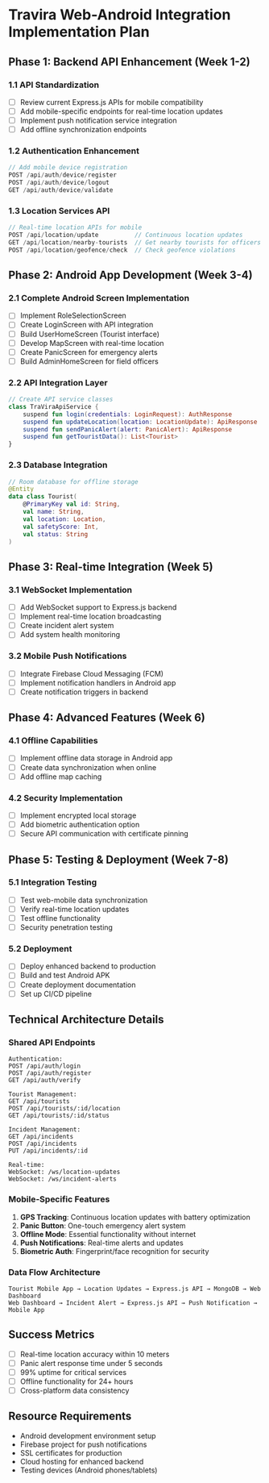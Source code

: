 # Travira Web-Android Integration Implementation Plan

## Phase 1: Backend API Enhancement (Week 1-2)

### 1.1 API Standardization
- [ ] Review current Express.js APIs for mobile compatibility
- [ ] Add mobile-specific endpoints for real-time location updates
- [ ] Implement push notification service integration
- [ ] Add offline synchronization endpoints

### 1.2 Authentication Enhancement
```javascript
// Add mobile device registration
POST /api/auth/device/register
POST /api/auth/device/logout
GET /api/auth/device/validate
```

### 1.3 Location Services API
```javascript
// Real-time location APIs for mobile
POST /api/location/update          // Continuous location updates
GET /api/location/nearby-tourists  // Get nearby tourists for officers
POST /api/location/geofence/check  // Check geofence violations
```

## Phase 2: Android App Development (Week 3-4)

### 2.1 Complete Android Screen Implementation
- [ ] Implement RoleSelectionScreen
- [ ] Create LoginScreen with API integration
- [ ] Build UserHomeScreen (Tourist interface)
- [ ] Develop MapScreen with real-time location
- [ ] Create PanicScreen for emergency alerts
- [ ] Build AdminHomeScreen for field officers

### 2.2 API Integration Layer
```kotlin
// Create API service classes
class TraViraApiService {
    suspend fun login(credentials: LoginRequest): AuthResponse
    suspend fun updateLocation(location: LocationUpdate): ApiResponse
    suspend fun sendPanicAlert(alert: PanicAlert): ApiResponse
    suspend fun getTouristData(): List<Tourist>
}
```

### 2.3 Database Integration
```kotlin
// Room database for offline storage
@Entity
data class Tourist(
    @PrimaryKey val id: String,
    val name: String,
    val location: Location,
    val safetyScore: Int,
    val status: String
)
```

## Phase 3: Real-time Integration (Week 5)

### 3.1 WebSocket Implementation
- [ ] Add WebSocket support to Express.js backend
- [ ] Implement real-time location broadcasting
- [ ] Create incident alert system
- [ ] Add system health monitoring

### 3.2 Mobile Push Notifications
- [ ] Integrate Firebase Cloud Messaging (FCM)
- [ ] Implement notification handlers in Android app
- [ ] Create notification triggers in backend

## Phase 4: Advanced Features (Week 6)

### 4.1 Offline Capabilities
- [ ] Implement offline data storage in Android app
- [ ] Create data synchronization when online
- [ ] Add offline map caching

### 4.2 Security Implementation
- [ ] Implement encrypted local storage
- [ ] Add biometric authentication option
- [ ] Secure API communication with certificate pinning

## Phase 5: Testing & Deployment (Week 7-8)

### 5.1 Integration Testing
- [ ] Test web-mobile data synchronization
- [ ] Verify real-time location updates
- [ ] Test offline functionality
- [ ] Security penetration testing

### 5.2 Deployment
- [ ] Deploy enhanced backend to production
- [ ] Build and test Android APK
- [ ] Create deployment documentation
- [ ] Set up CI/CD pipeline

## Technical Architecture Details

### Shared API Endpoints
```
Authentication:
POST /api/auth/login
POST /api/auth/register
GET /api/auth/verify

Tourist Management:
GET /api/tourists
POST /api/tourists/:id/location
GET /api/tourists/:id/status

Incident Management:
GET /api/incidents
POST /api/incidents
PUT /api/incidents/:id

Real-time:
WebSocket: /ws/location-updates
WebSocket: /ws/incident-alerts
```

### Mobile-Specific Features
1. **GPS Tracking**: Continuous location updates with battery optimization
2. **Panic Button**: One-touch emergency alert system
3. **Offline Mode**: Essential functionality without internet
4. **Push Notifications**: Real-time alerts and updates
5. **Biometric Auth**: Fingerprint/face recognition for security

### Data Flow Architecture
```
Tourist Mobile App → Location Updates → Express.js API → MongoDB → Web Dashboard
Web Dashboard → Incident Alert → Express.js API → Push Notification → Mobile App
```

## Success Metrics
- [ ] Real-time location accuracy within 10 meters
- [ ] Panic alert response time under 5 seconds
- [ ] 99% uptime for critical services
- [ ] Offline functionality for 24+ hours
- [ ] Cross-platform data consistency

## Resource Requirements
- Android development environment setup
- Firebase project for push notifications
- SSL certificates for production
- Cloud hosting for enhanced backend
- Testing devices (Android phones/tablets)
